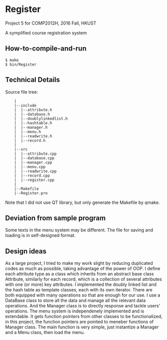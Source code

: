 # Register
Project 5 for COMP2012H, 2016 Fall, HKUST

A symplified course registration system


## How-to-compile-and-run
```
$ make
$ bin/Register
```


## Technical Details
Source file tree:
```
    |
    |--include
    |  |--attribute.h
    |  |--database.h
    |  |--doublylinkedlist.h
    |  |--hashtable.h
    |  |--manager.h
    |  |--menu.h
    |  |--readwrite.h
    |  |--record.h
    |
    |--src
    |  |--attribute.cpp
    |  |--database.cpp
    |  |--manager.cpp
    |  |--menu.cpp
    |  |--readwrite.cpp
    |  |--record.cpp
    |  |--register.cpp
    |
    |--Makefile
    |--Register.pro
```
Note that I did not use QT library, but only generate the Makefile by qmake.


## Deviation from sample program
Some texts in the menu system may be different. The file for saving and loading is in self-designed format.


## Design ideas
As a large project, I tried to make my work slight by reducing duplicated codes as much as possible, taking advantage of the power of OOP. I define each attribute type as a class which inherits from an abstract base class Attribute, similarly for each record, which is a collection of several attributes with one (or more) key attributes. I implemented the doubly linked list and the hash table as template classes, each with its own iterator. There are both equipped with many operations so that are enough for our use. I use a DataBase class to store all the data and manage all the relevant data operations. And the Manager class is to directly response and tackle users' operations. The menu system is independenely implemented and is extendable. It gets function pointers from other classes to be functionalized, in this project, the function pointers are pointed to meneber functions of Manager class. The main function is very simple, just instantize a Manager and a Menu class, then load the menu.
